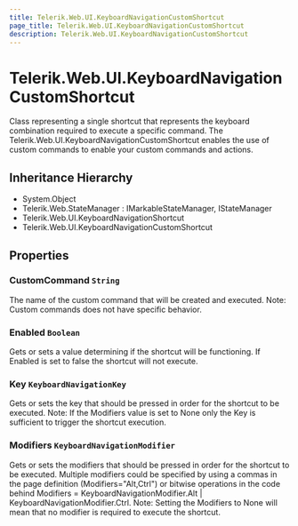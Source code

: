 ```yaml
---
title: Telerik.Web.UI.KeyboardNavigationCustomShortcut
page_title: Telerik.Web.UI.KeyboardNavigationCustomShortcut
description: Telerik.Web.UI.KeyboardNavigationCustomShortcut
---
```


# Telerik.Web.UI.KeyboardNavigationCustomShortcut

Class representing a single shortcut that represents the keyboard combination required to execute a specific command.
            The Telerik.Web.UI.KeyboardNavigationCustomShortcut enables the use of custom commands to enable your custom commands and actions.

## Inheritance Hierarchy

* System.Object
* Telerik.Web.StateManager : IMarkableStateManager, IStateManager
* Telerik.Web.UI.KeyboardNavigationShortcut
* Telerik.Web.UI.KeyboardNavigationCustomShortcut

## Properties

###  CustomCommand `String`

The name of the custom command that will be created and executed.
            Note: Custom commands does not have specific behavior.

###  Enabled `Boolean`

Gets or sets a value determining if the shortcut will be functioning.
            If Enabled is set to false the shortcut will not execute.

###  Key `KeyboardNavigationKey`

Gets or sets the key that should be pressed in order for the shortcut to be executed.
            Note: If the Modifiers value is set to None only the Key is sufficient to trigger the shortcut execution.

###  Modifiers `KeyboardNavigationModifier`

Gets or sets the modifiers that should be pressed in order for the shortcut to be executed.
            Multiple modifiers could be specified by using a commas in the page definition (Modifiers="Alt,Ctrl") or
            bitwise operations in the code behind Modifiers = KeyboardNavigationModifier.Alt | KeyboardNavigationModifier.Ctrl.
            Note: Setting the Modifiers to None will mean that no modifier is required to execute the shortcut.

